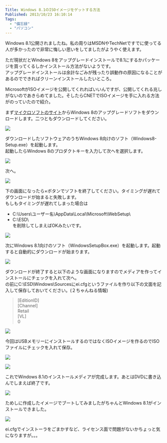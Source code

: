 ```yaml
---
Title: Windows 8.1のISOイメージをゲットする方法
Published: 2013/10/23 16:10:14
Tags:
  - "備忘録"
  - "パソコン"
---
```

Windows 8.1公開されましたね。私の周りはMSDNやTechNetですでに使ってる人が多かったので非常に悔しい思いをしてましたがようやく使えます。

ただ現状だとWindows 8をアップグレードインストールで8.1にするかパッケージを買ってくるしかインストール方法がないようです。  
アップグレードインストールは余計なごみが残ったり誤動作の原因になることがあるのでできればクリーンインストールしたいところ。

MicrosoftがISOイメージを公開してくれればいいんですが、公開してくれる兆しがないのであきらめてました。そしたらCNETでISOイメージを手に入れる方法がのっていたので紹介。


まず[マイクロソフトのサイト](http://windows.microsoft.com/ja-jp/windows-8/upgrade-product-key-only)からWindows 8のアップグレードソフトをダウンロードします。二つともダウンロードしてください。

![](20140127004316.png) 

ダウンロードしたソフトウェアのうちWindows 8向けのソフト（Windows8-Setup.exe）を起動します。  
起動したらWindows 8のプロダクトキーを入力して次へを選択します。

![](20140127004328.png) 

次へ。

![](20140127004336.png) 

下の画面になったら×ボタンでソフトを終了してください。タイミングが遅れてダウンロードが始まると失敗します。  
もしもタイミングが遅れてしまった場合は  
- C:\Users\ユーザー名\AppData\Local\Microsoft\WebSetup\  
- C:\ESD\  
を削除してしまえばOKみたいです。

![](20140127004405.png) 

次にWindows 8.1向けのソフト（WindowsSetupBox.exe）を起動します。起動すると自動的にダウンロードが始まります。

![](20140127004417.png) 

ダウンロードが終了すると以下のような画面になりますのでメディアを作ってインストールにチェックを入れて次へ。  
の前にC:\ESD\Windows\Sourcesにei.cfgというファイルを作り以下の文面を記入して保存しておいてください。(２ちゃんねる情報)

> [EditionID]  
> [Channel]  
> Retail  
> [VL]  
> 0

![](20140127004445.png) 

今回はUSBメモリーにインストールするのではなくISOイメージを作るのでISOファイルにチェックを入れて保存。

![](20140127004501.png) 

![](20140127004514.png) 

これでWindows 8.1のインストールメディアが完成します。あとはDVDに書き込んでしまえば終了です。

![](20140127004526.png) 

ためしに作成したイメージでブートしてみましたがちゃんとWindows 8.1がインストールできました。

![](20140127004539.png) 

ei.cfgでインストーラをごまかすなど、ライセンス面で問題がないかちょっと気になりますが。。。